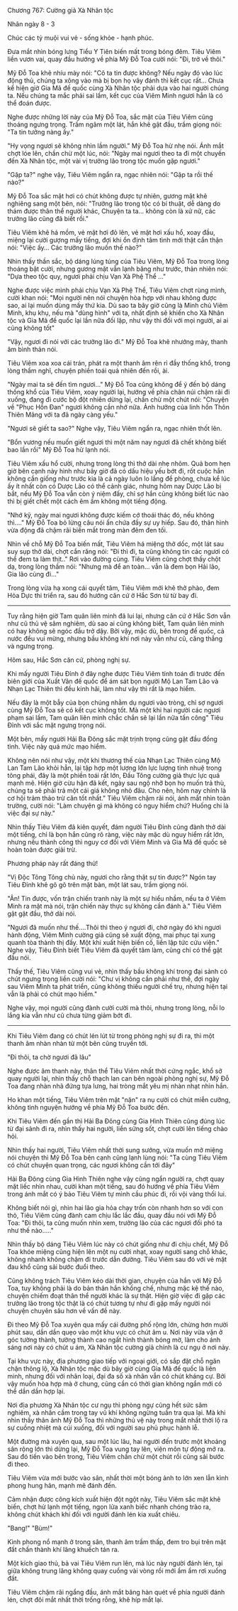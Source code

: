 




Chương 767: Cường giả Xà Nhân tộc


Nhân ngày 8 - 3

Chúc các tỷ muội vui vẻ - sống khỏe - hạnh phúc.

Đưa mắt nhìn bóng lưng Tiểu Y Tiên biến mất trong bóng đêm. Tiêu Viêm liền vươn vai, quay đầu hướng về phía Mỹ Đỗ Toa cười nói: "Đi, trở về thôi."

Mỹ Đỗ Toa khẽ nhíu mày nói: "Cô ta tin được không? Nếu ngày đó vào lúc động thủ, chúng ta xông vào mà bị bọn họ vây đánh thì kết cục rất… Chưa kể hiện giờ Gia Mã đế quốc cùng Xà Nhân tộc phải dựa vào hai người chúng ta. Nếu chúng ta mắc phải sai lầm, kết cục của Viêm Minh ngươi hẳn là có thể đoán được.

Nghe được những lời này của Mỹ Đỗ Toa, sắc mặt của Tiêu Viêm cũng thoáng ngưng trọng. Trầm ngâm một lát, hắn khẽ gật đầu, trầm giọng nói: "Ta tin tưởng nàng ấy."

"Hy vọng ngươi sẽ không nhìn lầm người." Mỹ Đỗ Toa hừ nhẹ nói. Ánh mắt chợt lóe lên, chần chừ một lúc, nói: "Ngày mai ngươi theo ta đi một chuyến đến Xà Nhân tộc, một vài vị trưởng lão trong tộc muốn gặp ngươi."

"Gặp ta?" nghe vậy, Tiêu Viêm ngẩn ra, ngạc nhiên nói: "Gặp ta rồi thế nào?"

Mỹ Đỗ Toa sắc mặt hơi có chút không được tự nhiên, gương mặt khẽ nghiêng sang một bên, nói: "Trưởng lão trong tộc có bí thuật, dễ dàng do thám được thân thể người khác, Chuyện ta ta… không còn là xử nữ, các trưởng lão cũng đã biết rồi."

Tiêu Viêm khẽ há mồm, vẻ mặt hơi đỏ lên, vẻ mặt hơi xấu hổ, xoay đầu, miệng lại cười gượng mấy tiếng, đợi khi ổn định tâm tình mới thật cẩn thận nói: "Việc ấy… Các trưởng lão muốn thế nào?"

Nhìn thấy thần sắc, bộ dáng lúng túng của Tiêu Viêm, Mỹ Đỗ Toa trong lòng thoáng bật cười, nhưng gương mặt vẫn lạnh băng như trước, thản nhiên nói: "Dựa theo tộc quy, ngươi phải chịu Vạn Xà Phệ Thể …"

Nghe được việc mình phải chịu Vạn Xà Phệ Thể, Tiêu Viêm chợt rùng mình, cười khan nói: "Mọi người nên nói chuyện hòa hợp với nhau không được sao, ai lại muốn dùng mấy thứ kia. Dù sao ta bây giờ cũng là Minh chủ Viêm Minh, khụ khụ, nếu mà "dùng hình" với ta, nhất định sẽ khiến cho Xà Nhân tộc và Gia Mã đế quốc lại lần nữa đối lập, như vậy thì đối với mọi người, ai ai cũng không tốt"

"Vậy, ngươi đi nói với các trưởng lão đi." Mỹ Đỗ Toa khẽ nhướng mày, thanh âm bình thản nói.

Tiêu Viêm xoa xoa cái trán, phát ra một thanh âm rên rỉ đầy thống khổ, trong lòng thầm nghĩ, chuyện phiền toái quả nhiên đến rồi, ài.

"Ngày mai ta sẽ đến tìm ngươi…" Mỹ Đỗ Toa cũng không để ý đến bộ dáng thống khổ của Tiêu Viêm, xoay người lại, hướng về phía chân núi chậm rãi đi xuống, đang đi cước bộ đột nhiên dừng lại, chần chừ một chút nói: "Chuyện về "Phục Hồn Đan" ngươi không cần nhớ nữa. Ảnh hưởng của linh hồn Thôn Thiên Mãng với ta đã ngày càng yếu."

"Ngươi sẽ giết ta sao?" Nghe vậy, Tiêu Viêm ngẩn ra, ngạc nhiên thốt lên.

"Bổn vương nếu muốn giết ngươi thì một năm nay ngươi đã chết không biết bao lần rồi" Mỹ Đỗ Toa hừ lạnh nói.

Tiêu Viêm xấu hổ cười, nhưng trong lòng thì thở dài nhẹ nhõm. Quả bom hẹn giờ bên cạnh này hình như bây giờ đã có dấu hiệu yếu bớt đi, rốt cuộc hắn không cần giống như trước kia là cả ngày luôn lo lắng đề phòng, chưa kể lúc ấy ít nhất còn có Dược Lão có thể cảnh giác, nhưng hôm nay Dược Lão bị bắt, nếu Mỹ Đỗ Toa vẫn còn ý niệm đấy, chỉ sợ hắn cũng không biết lúc nào thì bị giết chết một cách êm ấm không một tiếng động.

"Nhớ kỹ, ngày mai ngươi không được kiếm cớ thoái thác đó, nếu không thì…." Mỹ Đỗ Toa bỏ lửng câu nói ẩn chứa đầy sự uy hiếp. Sau đó, thân hình vừa động đã chậm rãi biến mất trong màn đêm đen tối.

Nhìn về chỗ Mỹ Đỗ Toa biến mất, Tiêu Viêm há miệng thở dốc, một lát sau suy sụp thở dài, chợt cắn răng nói: "Đi thì đi, ta cũng không tin các ngươi có thể đem ta làm thịt.." Rơi vào đường cùng. Tiêu Viêm cũng chợt thấy chột dạ, trong lòng thầm nói: "Nhưng mà để an toàn… vẫn là đem bọn Hải lão, Gia lão cùng đi…"

Trong lòng vừa hạ xong cái quyết tâm, Tiêu Viêm mới khẽ thở phào, đem Hỏa Dực thi triển ra, sau đó hướng căn cứ ở Hắc Sơn từ từ bay đi.

*****

Tuy rằng hiện giờ Tam quân liên minh đã lui lại, nhưng căn cứ ở Hắc Sơn vẫn như cũ thủ vệ sâm nghiêm, dù sao ai cũng không biết, Tam quân liên minh có hay không sẽ ngóc đầu trở dậy. Bởi vậy, mặc dù, bên trong đế quốc, cả nước đều vui mừng, nhưng bầu không khí nơi này vẫn như cũ, căng thẳng và ngưng trọng.

Hôm sau, Hắc Sơn căn cứ, phòng nghị sự.

Khi mấy người Tiêu Đỉnh ở đây nghe được Tiêu Viêm tính toán đi trước đến biên giới của Xuất Vân đế quốc để ám sát bọn người Mộ Lan Tam Lão và Nhạn Lạc Thiên thì đều kinh hãi, làm như vậy thì rất là mạo hiểm.

Nếu đây là một bẫy của bọn chúng nhằm dụ ngươi vào tròng, chỉ sợ ngươi cùng Mỹ Đỗ Toa sẽ có kết cục không tốt. Mà một khi hai người các ngươi phạm sai lầm, Tam quân liên minh chắc chắn sẽ lại lần nữa tấn công" Tiêu Đỉnh với sắc mặt ngưng trọng nói.

Một bên, mấy người Hải Ba Đông sắc mặt trịnh trọng cũng gật đầu đồng tình. Việc này quá mức mạo hiểm.

Không nên nói như vậy, một khi thương thế của Nhạn Lạc Thiên cùng Mộ Lan Tam Lão khỏi hẳn, lại tập hợp một lượng lớn lực lượng tinh nhuệ trong tông phái, đây là một phiền toái rất lớn, Đấu Tông cường giả thực lực quá mạnh mẽ. Hiện giờ cừu hận đã kết, ngày sau ngộ nhỡ bọn họ muốn trả thù, chúng ta sẽ phải trả một cái giá không nhỏ đâu. Cho nên, hôm nay chính là cơ hội trảm thảo trừ căn tốt nhất." Tiêu Viêm chậm rãi nói, ánh mắt nhìn toàn trường, cười nói: "Làm chuyện gì mà không có nguy hiểm chứ? Huống chi là việc đại sự này."

Nhìn thấy Tiêu Viêm đã kiên quyết, đám người Tiêu Đỉnh cũng đành thở dài một tiếng, chỉ là bọn hắn cũng rõ ràng, việc này mặc dù nguy hiểm rất lớn, nhưng nếu thành công thì nguy cơ đối với Viêm Minh và Gia Mã đế quốc sẽ hoàn toàn được giải trừ.

Phương pháp này rất đáng thử!

"Vị Độc Tông Tông chủ này, ngươi cho rằng thật sự tin được?" Ngón tay Tiêu Đỉnh khẽ gõ gõ trên mặt bàn, một lát sau, trầm giọng nói.

"Ân! Tin được, vốn trận chiến tranh này là một sự hiểu nhầm, nếu ta ở Viêm Minh ra mặt mà nói, trận chiến này thực sự không cần đánh à." Tiêu Viêm gật gật đầu, thở dài nói.

"Ngươi đã muốn như thế….Thôi thì theo ý ngươi đi, chờ ngày đó khi ngươi hành động, Viêm Minh cường giả cũng sẽ xuất động, mai phục tại xung quanh tòa thành thị đấy. Một khi xuất hiện biến cố, liền lập tức cứu viện." Nghe vậy, Tiêu Đỉnh biết Tiêu Viêm đã quyết tâm làm, cũng chỉ có thể gật đầu nói.

Thấy thế, Tiêu Viêm cũng vui vẻ, nhìn thấy bầu không khí trong đại sảnh có chút ngưng trọng liền cười nói: "Chư vị không cần phải như thế, đợi ngày sau Viêm Minh ta phát triển, cũng không thiếu người chế trụ, nhưng hiện tại vẫn là phải có chút mạo hiểm."

Nghe vậy, mọi người cũng đành cười cười mà thôi, nhưng trong lòng, nỗi lo lắng kia vẫn như cũ chưa từng giảm bớt đi.

*****

Khi Tiêu Viêm đang có chút lén lút từ trong phòng nghị sự đi ra, thì một thanh âm nhàn nhàn từ một bên cũng truyền tới.

"Đi thôi, ta chờ ngươi đã lâu"

Nghe được âm thanh này, thân thể Tiêu Viêm nhất thời cứng ngắc, khổ sở quay người lại, nhìn thấy chỗ thạch lan can bên ngoài phòng nghị sự, Mỹ Đỗ Toa đang nhàn nhã đứng tựa lưng, hai tròng mắt yêu mị nhàn nhạt nhìn hắn.

Ho khan một tiếng, Tiêu Viêm trên mặt "nặn" ra nụ cười có chút miễn cưỡng, không tình nguyện hướng về phía Mỹ Đỗ Toa bước đến.

Khi Tiêu Viêm đến gần thì Hải Ba Đông cùng Gia Hình Thiên cũng đúng lúc từ đại sảnh đi ra, nhìn thấy hai người, liền sửng sốt, chợt cười lên tiếng chào hỏi.

Nhìn thấy hai người, Tiêu Viêm nhất thời sung sướng, vừa muốn mở miệng nói chuyện thì Mỹ Đỗ Toa bên cạnh cũng lạnh lùng nói: "Ta cùng Tiêu Viêm có chút chuyện quan trọng, các ngươi không cần tới đây"

Hải Ba Đông cùng Gia Hình Thiên nghe vậy cũng ngẩn người ra, chợt quay mặt liếc nhìn nhau, cười khan một tiếng, sau đó hướng về phía Tiêu Viêm trong ánh mắt có ý bảo Tiêu Viêm tự mình cầu phúc đi, rồi vội vàng thối lui.

Không biết nói gì, nhìn hai lão gia hỏa chạy trốn còn nhanh hơn so với con thỏ, Tiêu Viêm cũng đành cam chịu lắc lắc đầu, quay đầu nói với Mỹ Đỗ Toa: "Đi thôi, ta cũng muốn nhìn xem, trưởng lão của các ngươi đối phó ta như thế nào….."

Nhìn thấy bộ dáng Tiêu Viêm lúc này có chút giống như đi chịu chết, Mỹ Đỗ Toa khóe miệng cũng hiện lên một nụ cười nhạt, xoay người sang chỗ khác, không nhanh không chậm đi trước dẫn đường. Tiêu Viêm sau đó với vẻ mặt đau khổ cũng sải bước đuổi theo.

Cũng không trách Tiêu Viêm kéo dài thời gian, chuyện của hắn với Mỹ Đỗ Toa, tuy không phải là do bản thân hắn khống chế, nhưng mặc kệ thế nào, chuyện chiếm đoạt thân thể người khác là sự thật. Hiện giờ việc đi gặp các trưởng lão trong tộc thật là có chút tương tự như đi gặp mấy người nói chuyện chuyên sâu hơn về vấn đề này.

Đi theo Mỹ Đỗ Toa xuyên qua mấy cái đường phố rộng lớn, chừng hơn mười phút sau, dần dần quẹo vào một khu vực có chút âm u. Nơi này vừa vặn ở góc tường thành, tường thành cao ngất hình thành bóng mờ, làm cho ánh sáng nơi này có chút u ám, Xà Nhân tộc cường giả chính là cư ngụ ở nơi này.

Tại khu vực này, địa phương giao tiếp với ngoại giới, có sắp đặt chỗ ngăn chặn thông lộ, Xà Nhân tộc mặc dù bây giờ cùng Gia Mã đế quốc là liên minh, nhưng đối với nhân loại, đại đa số xà nhân vẫn có chút kháng cự. Bởi vậy muốn hòa hợp mà ở chung, cũng cần có thời gian không ngắn mới có thể dần dần hợp lại.

Nơi địa phương Xà Nhân tộc cư ngụ thì phòng ngự cũng hết sức sâm nghiêm, xà nhân cầm trong tay vũ khí không ngừng tuần tra qua lại. Mà khi nhìn thấy thân ảnh Mỹ Đỗ Toa thì những thủ vệ này trong mắt nhất thời lộ ra sự cuồng nhiệt mà cúi xuống, đối với người sau phủ phục hành lễ.

Một đường mà xuyên qua, sau một lúc lâu, hai người đến trước một khoảng sân rộng lớn thì dừng lại, Mỹ Đỗ Toa vung tay lên, viện môn tự động mở ra. Sau đó tiến vào bên trong, Tiêu Viêm chần chừ một chút rồi cũng sải bước đi theo.

Tiêu Viêm vừa mới bước vào sân, nhất thời một bóng ảnh to lớn xen lẫn kình phong hung hãn, mạnh mẽ đánh đến.

Cảm nhận được công kích xuất hiện đột ngột này, Tiêu Viêm sắc mặt khẽ biến, chợt hừ lạnh một tiếng, ngọn lửa xanh biếc nhanh chóng trào ra, không chút khách khí đối với người đánh lén kia xuất chiêu.

"Bang!" "Bùm!"

Kình phong nổ mạnh ở trong sân, thanh âm trầm thấp, đem tro bụi trên mặt đất chấn thành khí lãng khuếch tán ra.

Một kích giao thủ, bả vai Tiêu Viêm run lên, mà lúc này người đánh lén, tại giữa không trung lăng không quay cuồng vài vòng rồi mới ầm ầm rơi xuống đất.

Tiêu Viêm chậm rãi ngẩng đầu, ánh mắt băng hàn quét về phía người đánh lén, chợt đôi mắt nhất thời trống rỗng, khẽ híp mắt lại.




